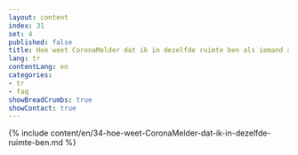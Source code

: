 ```yaml
---
layout: content
index: 31
set: 4
published: false
title: Hoe weet CoronaMelder dat ik in dezelfde ruimte ben als iemand anders?
lang: tr
contentLang: en
categories:
- tr
- faq
showBreadCrumbs: true
showContact: true
---
```

{% include content/en/34-hoe-weet-CoronaMelder-dat-ik-in-dezelfde-ruimte-ben.md %}
